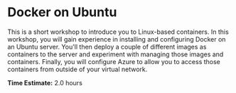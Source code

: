 # Docker on Ubuntu
This is a short workshop to introduce you to Linux-based containers.  In this workshop, you will gain experience in installing and configuring Docker on an Ubuntu server.  You'll then deploy a couple of different images as containers to the server and experiment with managing those images and containers.  Finally, you will configure Azure to allow you to access those containers from outside of your virtual network.

**Time Estimate:** 2.0 hours